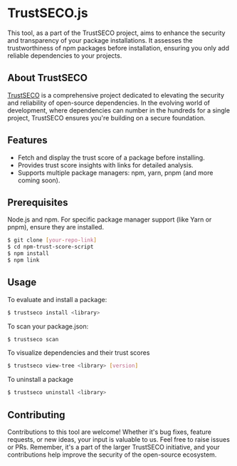 # TrustSECO.js

This tool, as a part of the TrustSECO project, aims to enhance the security and transparency of your package installations. It assesses the trustworthiness of npm packages before installation, ensuring you only add reliable dependencies to your projects.

## About TrustSECO

[TrustSECO](https://github.com/SecureSECO/TrustSECO) is a comprehensive project dedicated to elevating the security and reliability of open-source dependencies. In the evolving world of development, where dependencies can number in the hundreds for a single project, TrustSECO ensures you're building on a secure foundation.


## Features
- Fetch and display the trust score of a package before installing.
- Provides trust score insights with links for detailed analysis.
- Supports multiple package managers: npm, yarn, pnpm (and more coming soon).


## Prerequisites

Node.js and npm.
For specific package manager support (like Yarn or pnpm), ensure they are installed.

```bash
$ git clone [your-repo-link]
$ cd npm-trust-score-script
$ npm install
$ npm link
```

## Usage

To evaluate and install a package:
```bash
$ trustseco install <library>
```

To scan your package.json:
```bash
$ trustseco scan
```

To visualize dependencies and their trust scores
```bash
$ trustseco view-tree <library> [version]
```

To uninstall a package
```bash
$ trustseco uninstall <library>
```

## Contributing

Contributions to this tool are welcome! Whether it's bug fixes, feature requests, or new ideas, your input is valuable to us. Feel free to raise issues or PRs. Remember, it's a part of the larger TrustSECO initiative, and your contributions help improve the security of the open-source ecosystem.

